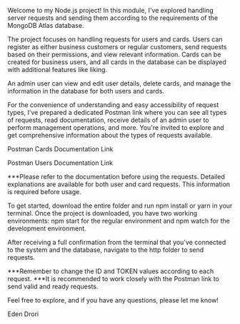 
Welcome to my Node.js project! In this module, I've explored handling server requests and sending them according to the requirements of the MongoDB Atlas database.

The project focuses on handling requests for users and cards. Users can register as either business customers or regular customers, send requests based on their permissions, and view relevant information. Cards can be created for business users, and all cards in the database can be displayed with additional features like liking.

An admin user can view and edit user details, delete cards, and manage the information in the database for both users and cards.

For the convenience of understanding and easy accessibility of request types, I've prepared a dedicated Postman link where you can see all types of requests, read documentation, receive details of an admin user to perform management operations, and more. You're invited to explore and get comprehensive information about the types of requests available.

Postman Cards Documentation Link

Postman Users Documentation Link

***Please refer to the documentation before using the requests. Detailed explanations are available for both user and card requests. This information is required before usage.

To get started, download the entire folder and run npm install or yarn in your terminal. Once the project is downloaded, you have two working environments: npm start for the regular environment and npm watch for the development environment.

After receiving a full confirmation from the terminal that you've connected to the system and the database, navigate to the http folder to send requests.

***Remember to change the ID and TOKEN values according to each request.
***It is recommended to work closely with the Postman link to send valid and ready requests.

Feel free to explore, and if you have any questions, please let me know!

Eden Drori
